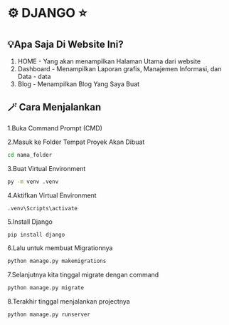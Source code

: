 # ⚙️ DJANGO ⭐


## 💡Apa Saja Di Website Ini?
1. HOME - Yang akan menampilkan Halaman Utama dari website
2. Dashboard - Menampilkan Laporan grafis, Manajemen Informasi, dan Data - data
3. Blog - Menampilkan Blog Yang Saya Buat
 
## 🪄 Cara Menjalankan
1.Buka Command Prompt (CMD) 

2.Masuk ke Folder Tempat Proyek Akan Dibuat
```bash
cd nama_folder
```

3.Buat Virtual Environment
```bash
py -m venv .venv
```

4.Aktifkan Virtual Environment
```shell
.venv\Scripts\activate
```

5.Install Django
```bash
pip install django
```

6.Lalu untuk membuat Migrationnya
```bash
python manage.py makemigrations
```

7.Selanjutnya kita tinggal migrate dengan command
```bash
python manage.py migrate
```

8.Terakhir tinggal menjalankan projectnya
```bash
python manage.py runserver
```
